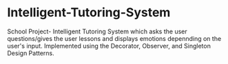 # Intelligent-Tutoring-System
School Project- Intelligent Tutoring System which asks the user questions/gives the user lessons and displays emotions depennding on the user's input. Implemented using the Decorator, Observer, and Singleton Design Patterns.
